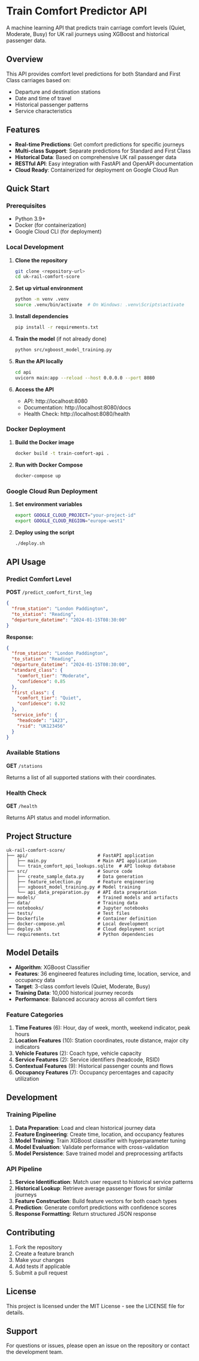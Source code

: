 # Train Comfort Predictor API

A machine learning API that predicts train carriage comfort levels (Quiet, Moderate, Busy) for UK rail journeys using XGBoost and historical passenger data.

## Overview

This API provides comfort level predictions for both Standard and First Class carriages based on:
- Departure and destination stations
- Date and time of travel
- Historical passenger patterns
- Service characteristics

## Features

- **Real-time Predictions**: Get comfort predictions for specific journeys
- **Multi-class Support**: Separate predictions for Standard and First Class
- **Historical Data**: Based on comprehensive UK rail passenger data
- **RESTful API**: Easy integration with FastAPI and OpenAPI documentation
- **Cloud Ready**: Containerized for deployment on Google Cloud Run

## Quick Start

### Prerequisites

- Python 3.9+
- Docker (for containerization)
- Google Cloud CLI (for deployment)

### Local Development

1. **Clone the repository**
   ```bash
   git clone <repository-url>
   cd uk-rail-comfort-score
   ```

2. **Set up virtual environment**
   ```bash
   python -m venv .venv
   source .venv/bin/activate  # On Windows: .venv\Scripts\activate
   ```

3. **Install dependencies**
   ```bash
   pip install -r requirements.txt
   ```

4. **Train the model** (if not already done)
   ```bash
   python src/xgboost_model_training.py
   ```

5. **Run the API locally**
   ```bash
   cd api
   uvicorn main:app --reload --host 0.0.0.0 --port 8080
   ```

6. **Access the API**
   - API: http://localhost:8080
   - Documentation: http://localhost:8080/docs
   - Health Check: http://localhost:8080/health

### Docker Deployment

1. **Build the Docker image**
   ```bash
   docker build -t train-comfort-api .
   ```

2. **Run with Docker Compose**
   ```bash
   docker-compose up
   ```

### Google Cloud Run Deployment

1. **Set environment variables**
   ```bash
   export GOOGLE_CLOUD_PROJECT="your-project-id"
   export GOOGLE_CLOUD_REGION="europe-west1"
   ```

2. **Deploy using the script**
   ```bash
   ./deploy.sh
   ```

## API Usage

### Predict Comfort Level

**POST** `/predict_comfort_first_leg`

```json
{
  "from_station": "London Paddington",
  "to_station": "Reading",
  "departure_datetime": "2024-01-15T08:30:00"
}
```

**Response:**
```json
{
  "from_station": "London Paddington",
  "to_station": "Reading",
  "departure_datetime": "2024-01-15T08:30:00",
  "standard_class": {
    "comfort_tier": "Moderate",
    "confidence": 0.85
  },
  "first_class": {
    "comfort_tier": "Quiet",
    "confidence": 0.92
  },
  "service_info": {
    "headcode": "1A23",
    "rsid": "UK123456"
  }
}
```

### Available Stations

**GET** `/stations`

Returns a list of all supported stations with their coordinates.

### Health Check

**GET** `/health`

Returns API status and model information.

## Project Structure

```
uk-rail-comfort-score/
├── api/                          # FastAPI application
│   ├── main.py                   # Main API application
│   └── train_comfort_api_lookups.sqlite  # API lookup database
├── src/                          # Source code
│   ├── create_sample_data.py     # Data generation
│   ├── feature_selection.py      # Feature engineering
│   ├── xgboost_model_training.py # Model training
│   └── api_data_preparation.py   # API data preparation
├── models/                       # Trained models and artifacts
├── data/                         # Training data
├── notebooks/                    # Jupyter notebooks
├── tests/                        # Test files
├── Dockerfile                    # Container definition
├── docker-compose.yml            # Local development
├── deploy.sh                     # Cloud deployment script
└── requirements.txt              # Python dependencies
```

## Model Details

- **Algorithm**: XGBoost Classifier
- **Features**: 36 engineered features including time, location, service, and occupancy data
- **Target**: 3-class comfort levels (Quiet, Moderate, Busy)
- **Training Data**: 10,000 historical journey records
- **Performance**: Balanced accuracy across all comfort tiers

### Feature Categories

1. **Time Features** (6): Hour, day of week, month, weekend indicator, peak hours
2. **Location Features** (10): Station coordinates, route distance, major city indicators
3. **Vehicle Features** (2): Coach type, vehicle capacity
4. **Service Features** (2): Service identifiers (headcode, RSID)
5. **Contextual Features** (9): Historical passenger counts and flows
6. **Occupancy Features** (7): Occupancy percentages and capacity utilization

## Development

### Training Pipeline

1. **Data Preparation**: Load and clean historical journey data
2. **Feature Engineering**: Create time, location, and occupancy features
3. **Model Training**: Train XGBoost classifier with hyperparameter tuning
4. **Model Evaluation**: Validate performance with cross-validation
5. **Model Persistence**: Save trained model and preprocessing artifacts

### API Pipeline

1. **Service Identification**: Match user request to historical service patterns
2. **Historical Lookup**: Retrieve average passenger flows for similar journeys
3. **Feature Construction**: Build feature vectors for both coach types
4. **Prediction**: Generate comfort predictions with confidence scores
5. **Response Formatting**: Return structured JSON response

## Contributing

1. Fork the repository
2. Create a feature branch
3. Make your changes
4. Add tests if applicable
5. Submit a pull request

## License

This project is licensed under the MIT License - see the LICENSE file for details.

## Support

For questions or issues, please open an issue on the repository or contact the development team. 